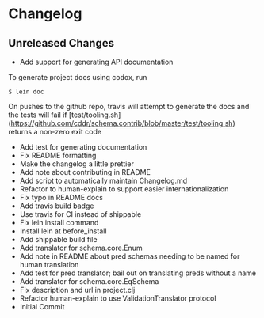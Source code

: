 # Changelog

## Unreleased Changes

 * Add support for generating API documentation

To generate project docs using codox, run

    $ lein doc

On pushes to the github repo, travis will attempt to generate the docs
and the tests will fail if [test/tooling.sh]
(https://github.com/cddr/schema.contrib/blob/master/test/tooling.sh)
returns a non-zero exit code
 * Add test for generating documentation
 * Fix README formatting
 * Make the changelog a little prettier
 * Add note about contributing in README
 * Add script to automatically maintain Changelog.md
 * Refactor to human-explain to support easier internationalization
 * Fix typo in README docs
 * Add travis build badge
 * Use travis for CI instead of shippable
 * Fix lein install command
 * Install lein at before_install
 * Add shippable build file
 * Add translator for schema.core.Enum
 * Add note in README about pred schemas needing to be named for human translation
 * Add test for pred translator; bail out on translating preds without a name
 * Add translator for schema.core.EqSchema
 * Fix description and url in project.clj
 * Refactor human-explain to use ValidationTranslator protocol
 * Initial Commit
